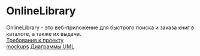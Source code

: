 # OnlineLibrary
OnlineLibrary - это веб-приложение для быстрого поиска и заказа книг в каталоге, а также их выдачи.  
[Требования к проекту](https://github.com/SvetaReznichenko-650503/OnlineLibrary/tree/master/docs/project%20documentation/SRS.md)  
[mockups](https://github.com/SvetaReznichenko-650503/OnlineLibrary/tree/master/docs/mockups)
[Диаграммы UML](https://github.com/SvetaReznichenko-650503/OnlineLibrary/blob/master/docs/System%20project/Diagrams.md)
